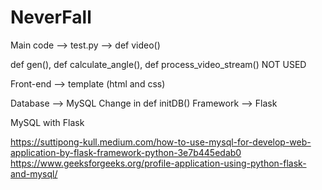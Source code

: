 # NeverFall
Main code --> test.py --> def video()
  
  def gen(), def calculate_angle(), def process_video_stream() NOT USED

Front-end --> template (html and css)

Database --> MySQL Change in def initDB()
Framework --> Flask

MySQL with Flask

https://suttipong-kull.medium.com/how-to-use-mysql-for-develop-web-application-by-flask-framework-python-3e7b445edab0
https://www.geeksforgeeks.org/profile-application-using-python-flask-and-mysql/

